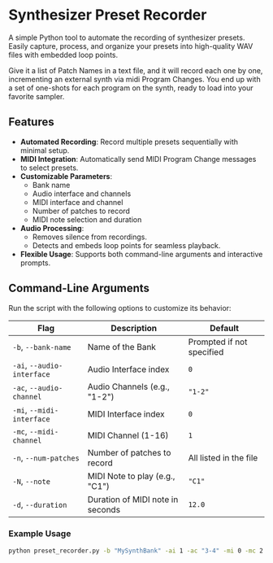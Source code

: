 # Synthesizer Preset Recorder

A simple Python tool to automate the recording of synthesizer presets. Easily capture, process, and organize your presets into high-quality WAV files with embedded loop points.

Give it a list of Patch Names in a text file, and it will record each one by one, incrementing an external synth via midi Program Changes. You end up with a set of one-shots for each program on the synth, ready to load into your favorite sampler.

## Features

- **Automated Recording**: Record multiple presets sequentially with minimal setup.
- **MIDI Integration**: Automatically send MIDI Program Change messages to select presets.
- **Customizable Parameters**:
  - Bank name
  - Audio interface and channels
  - MIDI interface and channel
  - Number of patches to record
  - MIDI note selection and duration
- **Audio Processing**:
  - Removes silence from recordings.
  - Detects and embeds loop points for seamless playback.
- **Flexible Usage**: Supports both command-line arguments and interactive prompts.

## Command-Line Arguments

Run the script with the following options to customize its behavior:

| Flag | Description | Default |
|------|-------------|---------|
| `-b`, `--bank-name` | Name of the Bank | Prompted if not specified |
| `-ai`, `--audio-interface` | Audio Interface index | `0` |
| `-ac`, `--audio-channel` | Audio Channels (e.g., "1-2") | `"1-2"` |
| `-mi`, `--midi-interface` | MIDI Interface index | `0` |
| `-mc`, `--midi-channel` | MIDI Channel (1-16) | `1` |
| `-n`, `--num-patches` | Number of patches to record | All listed in the file |
| `-N`, `--note` | MIDI Note to play (e.g., "C1") | `"C1"` |
| `-d`, `--duration` | Duration of MIDI note in seconds | `12.0` |

### Example Usage

```bash
python preset_recorder.py -b "MySynthBank" -ai 1 -ac "3-4" -mi 0 -mc 2 -n 5 -N "D#2" -d 10
